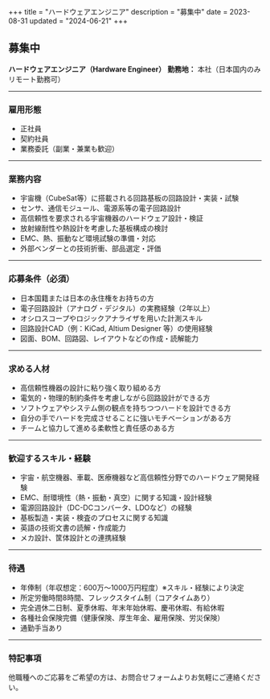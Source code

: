 +++
title = "ハードウェアエンジニア"
description = "募集中"
date = 2023-08-31
updated = "2024-06-21"
+++

## 募集中
**ハードウェアエンジニア（Hardware Engineer）**
**勤務地：** 本社（日本国内のみリモート勤務可）

---

### 雇用形態
- 正社員
- 契約社員
- 業務委託（副業・兼業も歓迎）

---

### 業務内容
- 宇宙機（CubeSat等）に搭載される回路基板の回路設計・実装・試験
- センサ、通信モジュール、電源系等の電子回路設計
- 高信頼性を要求される宇宙機器のハードウェア設計・検証
- 放射線耐性や熱設計を考慮した基板構成の検討
- EMC、熱、振動など環境試験の準備・対応
- 外部ベンダーとの技術折衝、部品選定・評価

---

### 応募条件（必須）
- 日本国籍または日本の永住権をお持ちの方
- 電子回路設計（アナログ・デジタル）の実務経験（2年以上）
- オシロスコープやロジックアナライザを用いた計測スキル
- 回路設計CAD（例：KiCad, Altium Designer 等）の使用経験
- 図面、BOM、回路図、レイアウトなどの作成・読解能力

---

### 求める人材
- 高信頼性機器の設計に粘り強く取り組める方
- 電気的・物理的制約条件を考慮しながら回路設計ができる方
- ソフトウェアやシステム側の観点を持ちつつハードを設計できる方
- 自分の手でハードを完成させることに強いモチベーションがある方
- チームと協力して進める柔軟性と責任感のある方

---

### 歓迎するスキル・経験
- 宇宙・航空機器、車載、医療機器など高信頼性分野でのハードウェア開発経験
- EMC、耐環境性（熱・振動・真空）に関する知識・設計経験
- 電源回路設計（DC-DCコンバータ、LDOなど）の経験
- 基板製造・実装・検査のプロセスに関する知識
- 英語の技術文書の読解・作成能力
- メカ設計、筐体設計との連携経験

---

### 待遇
- 年俸制（年収想定：600万〜1000万円程度）※スキル・経験により決定
- 所定労働時間8時間、フレックスタイム制（コアタイムあり）
- 完全週休二日制、夏季休暇、年末年始休暇、慶弔休暇、有給休暇
- 各種社会保険完備（健康保険、厚生年金、雇用保険、労災保険）
- 通勤手当あり

---

### 特記事項
他職種へのご応募をご希望の方は、お問合せフォームよりお気軽にご連絡ください。

